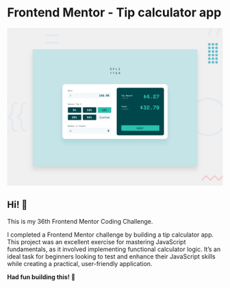 # Frontend Mentor - Tip calculator app

![Design preview for the Tip calculator app coding challenge](./design/desktop-preview.jpg)

## Hi! 👋

This is my 36th Frontend Mentor Coding Challenge.

I completed a Frontend Mentor challenge by building a tip calculator app. This project was an excellent exercise for mastering JavaScript fundamentals, as it involved implementing functional calculator logic. It’s an ideal task for beginners looking to test and enhance their JavaScript skills while creating a practical, user-friendly application.

**Had fun building this!** 🚀
